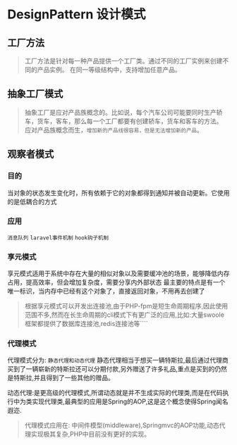 # DesignPattern 设计模式


## 工厂方法

> 工厂方法是针对每一种产品提供一个工厂类。通过不同的工厂实例来创建不同的产品实例。
在同一等级结构中，支持增加任意产品。

## 抽象工厂模式

> 抽象工厂是应对产品族概念的。比如说，每个汽车公司可能要同时生产轿车，货车，客车，那么每一个工厂都要有创建轿车，货车和客车的方法。
> 应对产品族概念而生，`增加新的产品线很容易，但是无法增加新的产品`。


## 观察者模式

### 目的
当对象的状态发生变化时，所有依赖于它的对象都得到通知并被自动更新。它使用的是低耦合的方式
### 应用
`消息队列` `laravel事件机制` `hook钩子机制`

### 享元模式

享元模式适用于系统中存在大量的相似对象以及需要缓冲池的场景，能够降低内存占用，提高效率，但会增加复杂度，需要分享内外部状态
最主要的特点是有一个唯一标识，当内存中已经有这个对象了，直接返回对象，不用再去创建了
> 根据享元模式可以开发出连接池,由于PHP-fpm是短生命周期程序,因此使用范围不多,然而在长生命周期的cli模式下有更广泛的应用,比如:大量swoole框架都提供了数据库连接池,redis连接池等````

### 代理模式

代理模式分为: `静态代理和动态代理`
静态代理相当于想买一辆特斯拉,最后通过代理商买到了一辆崭新的特斯拉还可以分期付款,另外赠送了许多礼品,重点是买到的仍然是特斯拉,并且得到了一些其他的赠品。

动态代理:是更高级的代理模式,所谓动态就是并不生成实际的代理类,而是在代码执行中为类实现代理类,最典型的应用是Spring的AOP,这是这个概念使得Spring闻名遐迩.


> 代理模式应用在: 中间件模型(middleware),Springmvc的AOP功能,动态代理实现极其复杂,PHP中目前没有更好的实现。


